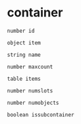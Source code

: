 # container

```
number id
```

```
object item
```

```
string name
```

```
number maxcount
```

```
table items
```

```
number numslots
```

```
number numobjects
```

```
boolean issubcontainer
```
